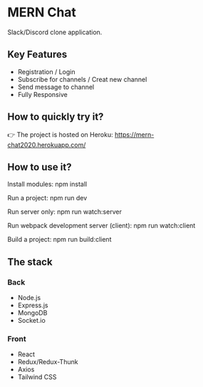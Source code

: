# MERN Chat
Slack/Discord clone application.

## Key Features

- Registration / Login
- Subscribe for channels / Creat new channel
- Send message to channel
- Fully Responsive

## How to quickly try it?

👉 The project is hosted on Heroku: https://mern-chat2020.herokuapp.com/

## How to use it?
Install modules:
npm install

Run a project:
npm run dev

Run server only:
npm run watch:server

Run webpack development server (client):
npm run watch:client

Build a project:
npm run build:client

## The stack

### Back

- Node.js
- Express.js
- MongoDB
- Socket.io

### Front

- React
- Redux/Redux-Thunk
- Axios
- Tailwind CSS